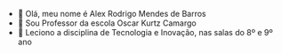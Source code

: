 - 👋 Olá, meu nome é Alex Rodrigo Mendes de Barros
- 👀 Sou Professor da escola Oscar Kurtz Camargo
- 🌱 Leciono a disciplina de Tecnologia e Inovação, nas salas do 8º e 9º ano 


<!---
Alex-Barros29/Alex-Barros29 is a ✨ special ✨ repository because its `README.md` (this file) appears on your GitHub profile.
You can click the Preview link to take a look at your changes.
--->
